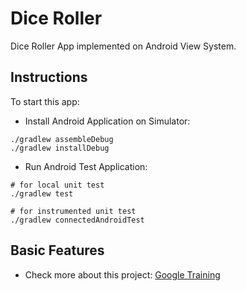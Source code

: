 # Dice Roller

Dice Roller App implemented on Android View System.

## Instructions

To start this app:

- Install Android Application on Simulator:

```
./gradlew assembleDebug
./gradlew installDebug
```

- Run Android Test Application:

```
# for local unit test
./gradlew test

# for instrumented unit test
./gradlew connectedAndroidTest
```

## Basic Features

- Check more about this project: [Google Training](https://github.com/google-developer-training/android-basics-kotlin-dice-roller-with-images-app-solution)
